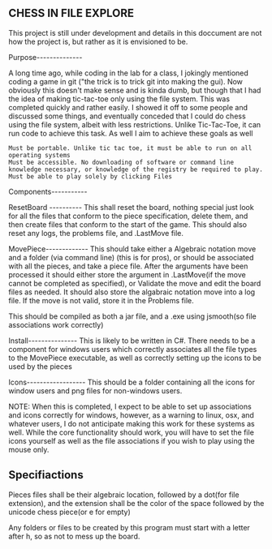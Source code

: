 CHESS IN FILE EXPLORE
---------------------

This project is still under development and details in this doccument are not how the project is, but rather as it is envisioned to be. 


Purpose--------------

A long time ago, while coding in the lab for a class, I jokingly mentioned coding a game in git ("the trick is to trick git into making the gui).
Now obviously this doesn't make sense and is kinda dumb, but though that I had the idea of making tic-tac-toe only using the file system. This was
completed quickly and rather easily. I showed it off to some people and discussed some things, and eventually conceded that I could do chess using
the file system, albeit with less restrictions. Unlike Tic-Tac-Toe, it can run code to achieve this task. As well I aim to achieve these goals as well

	Must be portable. Unlike tic tac toe, it must be able to run on all operating systems
	Must be accessible. No downloading of software or command line knowledge necessary, or knowledge of the registry be required to play. Must be able to play solely by clicking Files

	
Components-----------

ResetBoard ----------
This shall reset the board, nothing special just look for all the files that conform to the piece specification, delete them, and then create files that conform to the start of the game. 
This should also reset any logs, the problems file, and .LastMove file. 

MovePiece-------------
This should take either a Algebraic notation move and a folder (via command line) (this is for pros), or should be associated with all the pieces, and take a piece file. 
After the arguments have been processed it should either store the argument in .LastMove(if the move cannot be completed as specified), or Validate the move and edit the board files as
needed. It should also store the algabraic notation move into a log file. If the move is not valid, store it in the Problems file. 

This should be compiled as both a jar file, and a .exe using jsmooth(so file associations work correctly)

Install---------------
This is likely to be written in C#. There needs to be a component for windows users which correctly associates all the file types to the MovePiece executable, as well as correctly setting
up the icons to be used by the pieces

Icons------------------
This should be a folder containing all the icons for window users and png files for non-windows users. 


NOTE: When this is completed, I expect to be able to set up associations and icons correctly for windows, however, as a warning to linux, osx, and whatever users, I do not anticipate
making this work for these systems as well. While the core functionality should work, you will have to set the file icons yourself as well as the file associations if you wish to play
using the mouse only.


Specifiactions
-----------------------

Pieces files shall be their algebraic location, followed by a dot(for file extension), and the extension shall be the color of the space followed by the unicode chess piece(or e for empty)

Any folders or files to be created by this program must start with a letter after h, so as not to mess up the board. 


